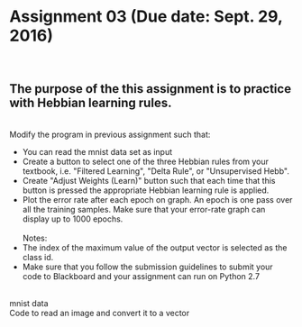 # Assignment 03 (Due date: Sept. 29, 2016)

<br/><h2>The purpose of the this assignment is to practice with Hebbian learning rules.</h2>
 
<br/>Modify the program in previous assignment such that:
* You can read the mnist data set as input
* Create a button to select one of the three Hebbian rules from your textbook, i.e. "Filtered Learning", "Delta Rule", or "Unsupervised Hebb".
* Create "Adjust Weights (Learn)" button such that each time that this button is pressed the appropriate Hebbian learning rule is applied.
* Plot the error rate after each epoch on graph. An epoch is one pass over all the training samples. Make sure that your error-rate graph can display up to 1000 epochs.
<br/><br/>Notes:
* The index of the maximum value of the output vector is selected as the class id.
* Make sure that you follow the submission guidelines to submit your code to Blackboard and your assignment can run on Python 2.7
 
<br/>mnist data
<br/>Code to read an image and convert it to a vector
